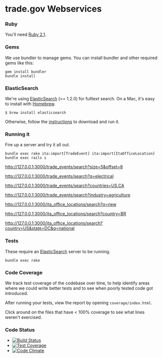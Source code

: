 trade.gov Webservices
==============

### Ruby

You'll need [Ruby 2.1](http://www.ruby-lang.org/en/downloads/).

### Gems

We use bundler to manage gems. You can install bundler and other required gems like this:

    gem install bundler
    bundle install

### ElasticSearch

We're using [ElasticSearch](http://www.elasticsearch.org/) (>= 1.2.0) for fulltext search. On a Mac, it's easy to install with [Homebrew](http://mxcl.github.com/homebrew/).

    $ brew install elasticsearch

Otherwise, follow the [instructions](http://www.elasticsearch.org/download/) to download and run it.

### Running it

Fire up a server and try it all out.

    bundle exec rake ita:import[TradeEvent] ita:import[ItaOfficeLocation]
    bundle exec rails s

<http://127.0.0.1:3000/trade_events/search?size=5&offset=8>

<http://127.0.0.1:3000/trade_events/search?q=electrical>

<http://127.0.0.1:3000/trade_events/search?countries=US,CA>

<http://127.0.0.1:3000/trade_events/search?industry=agriculture>

<http://127.0.0.1:3000/ita_office_locations/search?q=new>

<http://127.0.0.1:3000/ita_office_locations/search?country=BR>

<http://127.0.0.1:3000/ita_office_locations/search?country=US&state=DC&q=national>

### Tests

These require an [ElasticSearch](http://www.elasticsearch.org/) server to be running.

    bundle exec rake

### Code Coverage

We track test coverage of the codebase over time, to help identify areas where we could write better tests and to see when poorly tested code got introduced.

After running your tests, view the report by opening `coverage/index.html`.

Click around on the files that have < 100% coverage to see what lines weren't exercised.

### Code Status

* [![Build Status](https://travis-ci.org/InternationalTradeAdministration/webservices.svg?branch=master)](https://travis-ci.org/InternationalTradeAdministration/webservices/)
* [![Test Coverage](https://codeclimate.com/github/InternationalTradeAdministration/webservices/badges/coverage.svg)](https://codeclimate.com/github/InternationalTradeAdministration/webservices)
* [![Code Climate](https://codeclimate.com/github/InternationalTradeAdministration/webservices/badges/gpa.svg)](https://codeclimate.com/github/InternationalTradeAdministration/webservices)

